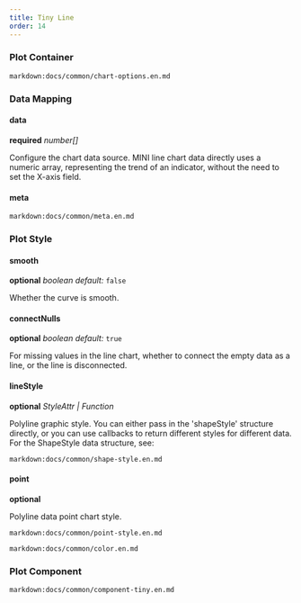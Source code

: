 ```yaml
---
title: Tiny Line
order: 14
---
```


### Plot Container

`markdown:docs/common/chart-options.en.md`

### Data Mapping

#### data

<description>**required** _number[]_</description>

Configure the chart data source. MINI line chart data directly uses a numeric array, representing the trend of an indicator, without the need to set the X-axis field.

#### meta

`markdown:docs/common/meta.en.md`

### Plot Style

#### smooth

<description>**optional** _boolean_ _default:_ `false`</description>

Whether the curve is smooth.

#### connectNulls

<description>**optional** _boolean_ _default:_ `true`</description>

For missing values in the line chart, whether to connect the empty data as a line, or the line is disconnected.

#### lineStyle

<description>**optional** _StyleAttr | Function_</description>

Polyline graphic style. You can either pass in the 'shapeStyle' structure directly, or you can use callbacks to return different styles for different data. For the ShapeStyle data structure, see:

`markdown:docs/common/shape-style.en.md`

#### point

<description>**optional**</description>

Polyline data point chart style.

`markdown:docs/common/point-style.en.md`

`markdown:docs/common/color.en.md`

### Plot Component

`markdown:docs/common/component-tiny.en.md`
